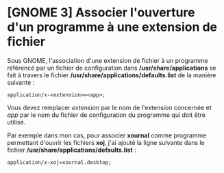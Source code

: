 # [GNOME 3] Associer l'ouverture d'un programme à une extension de fichier

Sous GNOME, l'association d'une extension de fichier à un programme référencé par un fichier de configuration dans **/usr/share/applications** se fait à travers le fichier **/usr/share/applications/defaults.list** de la manière suivante :

    application/x-<extension>=<app>;

Vous devez remplacer *extension* par le nom de l'extension concernée et *app* par le nom du fichier de configuration du programme qui doit être utilisé.

Par exemple dans mon cas, pour associer **xournal** comme programme permettant d'ouvrir les fichiers **xoj**, j'ai ajouté la ligne suivante dans le fichier **/usr/share/applications/defaults.list** :

    application/x-xoj=xournal.desktop;
